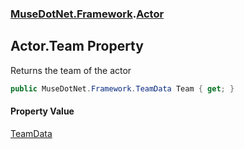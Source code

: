 ### [MuseDotNet.Framework](./MuseDotNet-Framework.md 'MuseDotNet.Framework').[Actor](./Actor.md 'MuseDotNet.Framework.Actor')
## Actor.Team Property
Returns the team of the actor  
```csharp
public MuseDotNet.Framework.TeamData Team { get; }
```
#### Property Value
[TeamData](./TeamData.md 'MuseDotNet.Framework.TeamData')  
